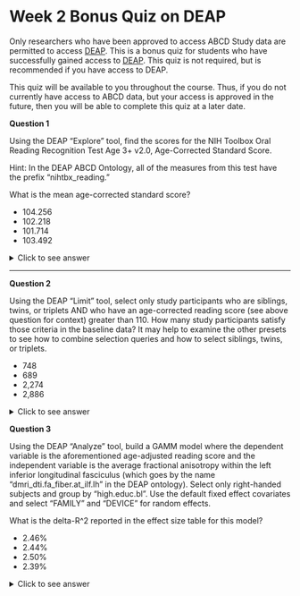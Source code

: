 # Week 2 Bonus Quiz on DEAP

Only researchers who have been approved to access ABCD Study data are permitted to access [DEAP](https://deap.nimhda.org/applications/User/login.php). This is a bonus quiz for students who have successfully gained access to [DEAP](https://deap.nimhda.org/applications/User/login.php). This quiz is not required, but is recommended if you have access to DEAP.

This quiz will be available to you throughout the course. Thus, if you do not currently have access to ABCD data, but your access is approved in the future, then you will be able to complete this quiz at a later date.

**Question 1**

Using the DEAP “Explore” tool, find the scores for the NIH Toolbox Oral Reading Recognition Test Age 3+ v2.0, Age-Corrected Standard Score.

Hint: In the DEAP ABCD Ontology, all of the measures from this test have the prefix “nihtbx_reading.”

What is the mean age-corrected standard score?

- 104.256
- 102.218
- 101.714
- 103.492

<details>
<summary>Click to see answer</summary>

102.218

</details>

****

**Question 2**

Using the DEAP “Limit” tool, select only study participants who are siblings, twins, or triplets AND who have an age-corrected reading score (see above question for context) greater than 110. How many study participants satisfy those criteria in the baseline data? It may help to examine the other presets to see how to combine selection queries and how to select siblings, twins, or triplets.

- 748
- 689
- 2,274
- 2,886

<details>
<summary>Click to see answer</summary>

748

****

</details>

**Question 3**

Using the DEAP “Analyze” tool, build a GAMM model where the dependent variable is the aforementioned age-adjusted reading score and the independent variable is the average fractional anisotropy within the left inferior longitudinal fasciculus (which goes by the name “dmri_dti.fa_fiber.at_ilf.lh” in the DEAP ontology). Select only right-handed subjects and group by “high.educ.bl”. Use the default fixed effect covariates and select “FAMILY” and “DEVICE” for random effects.

What is the delta-R^2 reported in the effect size table for this model?

- 2.46%
- 2.44%
- 2.50%
- 2.39%

<details>
<summary>Click to see answer</summary>

2.50%

****

</details>
